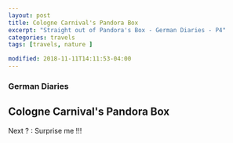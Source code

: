 ```yaml
---
layout: post
title: Cologne Carnival's Pandora Box	
excerpt: "Straight out of Pandora's Box - German Diaries - P4"
categories: travels
tags: [travels, nature ]

modified: 2018-11-11T14:11:53-04:00
---
```


### German Diaries 

## Cologne Carnival's Pandora Box



Next ? : Surprise me !!!